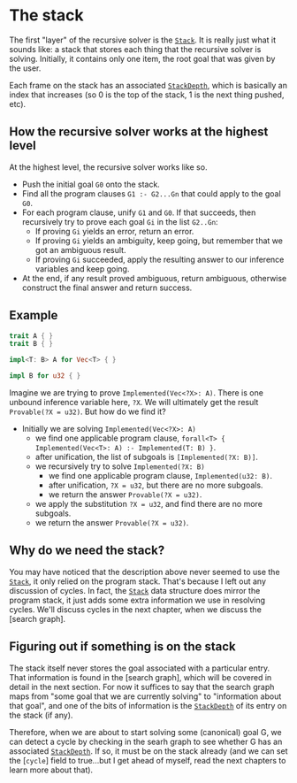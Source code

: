 # The stack

The first "layer" of the recursive solver is the [`Stack`]. It is really just
what it sounds like: a stack that stores each thing that the recursive solver is
solving. Initially, it contains only one item, the root goal that was given by
the user.

[`Stack`]: http://rust-lang.github.io/chalk/chalk_engine/stack/struct.Stack.html

Each frame on the stack has an associated [`StackDepth`], which is basically an
index that increases (so 0 is the top of the stack, 1 is the next thing pushed,
etc).

[`StackDepth`]: http://rust-lang.github.io/chalk/chalk_solve/recursive/stack/struct.StackDepth.html

## How the recursive solver works at the highest level

At the highest level, the recursive solver works like so.

* Push the initial goal `G0` onto the stack.
* Find all the program clauses `G1 :- G2...Gn` that could apply to the goal `G0`.
* For each program clause, unify `G1` and `G0`. If that succeeds, then recursively try to prove each goal `Gi` in the list `G2..Gn`:
    * If proving `Gi` yields an error, return an error.
    * If proving `Gi` yields an ambiguity, keep going, but remember that we got an ambiguous result.
    * If proving `Gi` succeeded, apply the resulting answer to our inference variables and keep going.
* At the end, if any result proved ambiguous, return ambiguous, otherwise construct the final answer and return success.

## Example

```rust
trait A { }
trait B { }

impl<T: B> A for Vec<T> { }

impl B for u32 { }
```

Imagine we are trying to prove `Implemented(Vec<?X>: A)`. There is one unbound
inference variable here, `?X`. We will ultimately get the result `Provable(?X =
u32)`. But how do we find it?

* Initially we are solving `Implemented(Vec<?X>: A)`
    * we find one applicable program clause, `forall<T> { Implemented(Vec<T>: A) :- Implemented(T: B) }`.
    * after unification, the list of subgoals is `[Implemented(?X: B)]`.
    * we recursively try to solve `Implemented(?X: B)`
        * we find one applicable program clause, `Implemented(u32: B)`.
        * after unification, `?X = u32`, but there are no more subgoals.
        * we return the answer `Provable(?X = u32)`.
    * we apply the substitution `?X = u32`, and find there are no more subgoals.
    * we return the answer `Provable(?X = u32)`.

## Why do we need the stack?

You may have noticed that the description above never seemed to use the [`Stack`],
it only relied on the program stack. That's because I left out any discussion
of cycles. In fact, the [`Stack`] data structure does mirror the program stack,
it just adds some extra information we use in resolving cycles. We'll discuss
cycles in the next chapter, when we discuss the [search graph].

## Figuring out if something is on the stack

The stack itself never stores the goal associated with a particular entry. That
information is found in the [search graph], which will be covered in detail in
the next section. For now it suffices to say that the search graph maps from
"some goal that we are currently solving" to "information about that goal", and
one of the bits of information is the [`StackDepth`] of its entry on the stack
(if any).

Therefore, when we are about to start solving some (canonical) goal G, we can
detect a cycle by checking in the searh graph to see whether G has an associated
[`StackDepth`]. If so, it must be on the stack already (and we can set the
[`cycle`] field to true...but I get ahead of myself, read the next chapters
to learn more about that).
